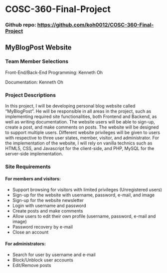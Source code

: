 # COSC-360-Final-Project

### Github repo: https://github.com/koh0012/COSC-360-Final-Project

## MyBlogPost Website

### Team Member Selections
<p>Front-End/Back-End Programming: Kenneth Oh</p>
<p>Documentation: Kenneth Oh</p>

### Project Descriptions
<p>In this project, I will be developing personal blog website called “MyBlogPost”. He will be responsible in all areas in the project, such as implementing required site functionalities, both Frontend and Backend, as well as writing documentation. The website users will be able to sign-up, create a post, and make comments on posts. The website will be designed to support multiple users. Different website privileges will be given to users with respective to three user states, member, visitor, and administrator. For the implementation of the website, I will rely on vanilla technics such as HTML5, CSS, and Javascript for the client-side, and PHP, MySQL for the server-side implementation.</p>

### Site Requirements

#### For members and visitors:
<ul>
  <li>Support browsing for visitors with limited privileges (Unregistered users)</li>
  <li>Sign-up for the website with username, password, e-mail, and image</li>
  <li>Sign-up for the website newsletter</li>
  <li>Login with username and password </li>
  <li>Create posts and make comments</li>
  <li>Allow users to edit their own profile (username, password, e-mail and image)</li>
  <li>Password recovery by e-mail</li>
  <li>Close an account</li>
</ul>

#### For administrators:
<ul>
  <li>Search for user by username and e-mail</li>
  <li>Block/Unblock user accounts</li>
  <li>Edit/Remove posts</li>
</ul>
